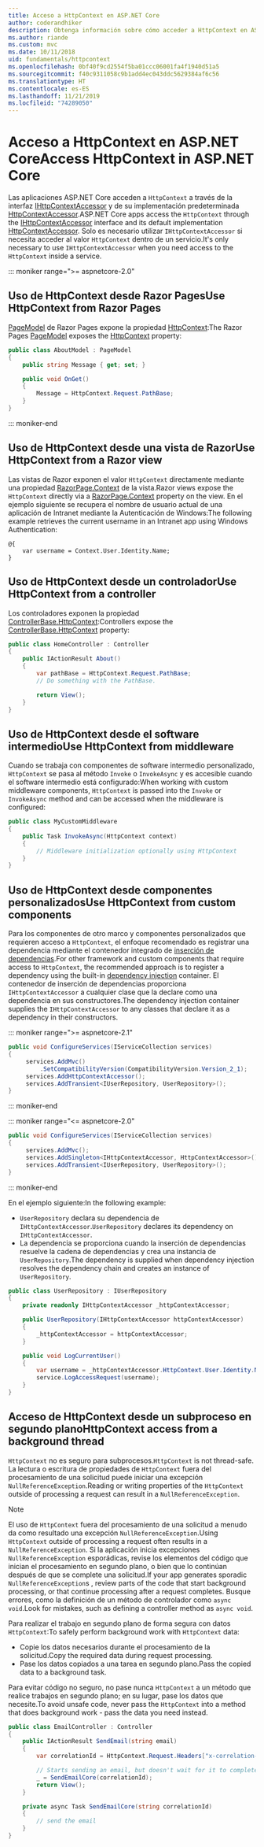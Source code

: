 ```yaml
---
title: Acceso a HttpContext en ASP.NET Core
author: coderandhiker
description: Obtenga información sobre cómo acceder a HttpContext en ASP.NET Core.
ms.author: riande
ms.custom: mvc
ms.date: 10/11/2018
uid: fundamentals/httpcontext
ms.openlocfilehash: 0bf40f9cd2554f5ba01ccc06001fa4f1940d51a5
ms.sourcegitcommit: f40c9311058c9b1add4ec043ddc5629384af6c56
ms.translationtype: HT
ms.contentlocale: es-ES
ms.lasthandoff: 11/21/2019
ms.locfileid: "74289050"
---
```

# <a name="access-httpcontext-in-aspnet-core"></a><span data-ttu-id="81c30-103">Acceso a HttpContext en ASP.NET Core</span><span class="sxs-lookup"><span data-stu-id="81c30-103">Access HttpContext in ASP.NET Core</span></span>

<span data-ttu-id="81c30-104">Las aplicaciones ASP.NET Core acceden a `HttpContext` a través de la interfaz [IHttpContextAccessor](/dotnet/api/microsoft.aspnetcore.http.ihttpcontextaccessor) y de su implementación predeterminada [HttpContextAccessor](/dotnet/api/microsoft.aspnetcore.http.httpcontextaccessor).</span><span class="sxs-lookup"><span data-stu-id="81c30-104">ASP.NET Core apps access the `HttpContext` through the [IHttpContextAccessor](/dotnet/api/microsoft.aspnetcore.http.ihttpcontextaccessor) interface and its default implementation [HttpContextAccessor](/dotnet/api/microsoft.aspnetcore.http.httpcontextaccessor).</span></span> <span data-ttu-id="81c30-105">Solo es necesario utilizar `IHttpContextAccessor` si necesita acceder al valor `HttpContext` dentro de un servicio.</span><span class="sxs-lookup"><span data-stu-id="81c30-105">It's only necessary to use `IHttpContextAccessor` when you need access to the `HttpContext` inside a service.</span></span>

::: moniker range=">= aspnetcore-2.0"

## <a name="use-httpcontext-from-razor-pages"></a><span data-ttu-id="81c30-106">Uso de HttpContext desde Razor Pages</span><span class="sxs-lookup"><span data-stu-id="81c30-106">Use HttpContext from Razor Pages</span></span>

<span data-ttu-id="81c30-107">[PageModel](/dotnet/api/microsoft.aspnetcore.mvc.razorpages.pagemodel) de Razor Pages expone la propiedad [HttpContext](/dotnet/api/microsoft.aspnetcore.mvc.razorpages.pagemodel.httpcontext):</span><span class="sxs-lookup"><span data-stu-id="81c30-107">The Razor Pages [PageModel](/dotnet/api/microsoft.aspnetcore.mvc.razorpages.pagemodel) exposes the [HttpContext](/dotnet/api/microsoft.aspnetcore.mvc.razorpages.pagemodel.httpcontext) property:</span></span>

```csharp
public class AboutModel : PageModel
{
    public string Message { get; set; }

    public void OnGet()
    {
        Message = HttpContext.Request.PathBase;
    }
}
```

::: moniker-end

## <a name="use-httpcontext-from-a-razor-view"></a><span data-ttu-id="81c30-108">Uso de HttpContext desde una vista de Razor</span><span class="sxs-lookup"><span data-stu-id="81c30-108">Use HttpContext from a Razor view</span></span>

<span data-ttu-id="81c30-109">Las vistas de Razor exponen el valor `HttpContext` directamente mediante una propiedad [RazorPage.Context](/dotnet/api/microsoft.aspnetcore.mvc.razor.razorpage.context#Microsoft_AspNetCore_Mvc_Razor_RazorPage_Context) de la vista.</span><span class="sxs-lookup"><span data-stu-id="81c30-109">Razor views expose the `HttpContext` directly via a [RazorPage.Context](/dotnet/api/microsoft.aspnetcore.mvc.razor.razorpage.context#Microsoft_AspNetCore_Mvc_Razor_RazorPage_Context) property on the view.</span></span> <span data-ttu-id="81c30-110">En el ejemplo siguiente se recupera el nombre de usuario actual de una aplicación de Intranet mediante la Autenticación de Windows:</span><span class="sxs-lookup"><span data-stu-id="81c30-110">The following example retrieves the current username in an Intranet app using Windows Authentication:</span></span>

```cshtml
@{
    var username = Context.User.Identity.Name;
}
```

## <a name="use-httpcontext-from-a-controller"></a><span data-ttu-id="81c30-111">Uso de HttpContext desde un controlador</span><span class="sxs-lookup"><span data-stu-id="81c30-111">Use HttpContext from a controller</span></span>

<span data-ttu-id="81c30-112">Los controladores exponen la propiedad [ControllerBase.HttpContext](/dotnet/api/microsoft.aspnetcore.mvc.controllerbase.httpcontext):</span><span class="sxs-lookup"><span data-stu-id="81c30-112">Controllers expose the [ControllerBase.HttpContext](/dotnet/api/microsoft.aspnetcore.mvc.controllerbase.httpcontext) property:</span></span>

```csharp
public class HomeController : Controller
{
    public IActionResult About()
    {
        var pathBase = HttpContext.Request.PathBase;
        // Do something with the PathBase.

        return View();
    }
}
```

## <a name="use-httpcontext-from-middleware"></a><span data-ttu-id="81c30-113">Uso de HttpContext desde el software intermedio</span><span class="sxs-lookup"><span data-stu-id="81c30-113">Use HttpContext from middleware</span></span>

<span data-ttu-id="81c30-114">Cuando se trabaja con componentes de software intermedio personalizado, `HttpContext` se pasa al método `Invoke` o `InvokeAsync` y es accesible cuando el software intermedio está configurado:</span><span class="sxs-lookup"><span data-stu-id="81c30-114">When working with custom middleware components, `HttpContext` is passed into the `Invoke` or `InvokeAsync` method and can be accessed when the middleware is configured:</span></span>

```csharp
public class MyCustomMiddleware
{
    public Task InvokeAsync(HttpContext context)
    {
        // Middleware initialization optionally using HttpContext
    }
}
```

## <a name="use-httpcontext-from-custom-components"></a><span data-ttu-id="81c30-115">Uso de HttpContext desde componentes personalizados</span><span class="sxs-lookup"><span data-stu-id="81c30-115">Use HttpContext from custom components</span></span>

<span data-ttu-id="81c30-116">Para los componentes de otro marco y componentes personalizados que requieren acceso a `HttpContext`, el enfoque recomendado es registrar una dependencia mediante el contenedor integrado de [inserción de dependencias](xref:fundamentals/dependency-injection).</span><span class="sxs-lookup"><span data-stu-id="81c30-116">For other framework and custom components that require access to `HttpContext`, the recommended approach is to register a dependency using the built-in [dependency injection](xref:fundamentals/dependency-injection) container.</span></span> <span data-ttu-id="81c30-117">El contenedor de inserción de dependencias proporciona `IHttpContextAccessor` a cualquier clase que la declare como una dependencia en sus constructores.</span><span class="sxs-lookup"><span data-stu-id="81c30-117">The dependency injection container supplies the `IHttpContextAccessor` to any classes that declare it as a dependency in their constructors.</span></span>

::: moniker range=">= aspnetcore-2.1"

```csharp
public void ConfigureServices(IServiceCollection services)
{
     services.AddMvc()
         .SetCompatibilityVersion(CompatibilityVersion.Version_2_1);
     services.AddHttpContextAccessor();
     services.AddTransient<IUserRepository, UserRepository>();
}
```

::: moniker-end

::: moniker range="<= aspnetcore-2.0"

```csharp
public void ConfigureServices(IServiceCollection services)
{
     services.AddMvc();
     services.AddSingleton<IHttpContextAccessor, HttpContextAccessor>();
     services.AddTransient<IUserRepository, UserRepository>();
}
```

::: moniker-end

<span data-ttu-id="81c30-118">En el ejemplo siguiente:</span><span class="sxs-lookup"><span data-stu-id="81c30-118">In the following example:</span></span>

* <span data-ttu-id="81c30-119">`UserRepository` declara su dependencia de `IHttpContextAccessor`.</span><span class="sxs-lookup"><span data-stu-id="81c30-119">`UserRepository` declares its dependency on `IHttpContextAccessor`.</span></span>
* <span data-ttu-id="81c30-120">La dependencia se proporciona cuando la inserción de dependencias resuelve la cadena de dependencias y crea una instancia de `UserRepository`.</span><span class="sxs-lookup"><span data-stu-id="81c30-120">The dependency is supplied when dependency injection resolves the dependency chain and creates an instance of `UserRepository`.</span></span>

```csharp
public class UserRepository : IUserRepository
{
    private readonly IHttpContextAccessor _httpContextAccessor;

    public UserRepository(IHttpContextAccessor httpContextAccessor)
    {
        _httpContextAccessor = httpContextAccessor;
    }

    public void LogCurrentUser()
    {
        var username = _httpContextAccessor.HttpContext.User.Identity.Name;
        service.LogAccessRequest(username);
    }
}
```

## <a name="httpcontext-access-from-a-background-thread"></a><span data-ttu-id="81c30-121">Acceso de HttpContext desde un subproceso en segundo plano</span><span class="sxs-lookup"><span data-stu-id="81c30-121">HttpContext access from a background thread</span></span>

<span data-ttu-id="81c30-122">`HttpContext` no es seguro para subprocesos.</span><span class="sxs-lookup"><span data-stu-id="81c30-122">`HttpContext` is not thread-safe.</span></span> <span data-ttu-id="81c30-123">La lectura o escritura de propiedades de `HttpContext` fuera del procesamiento de una solicitud puede iniciar una excepción `NullReferenceException`.</span><span class="sxs-lookup"><span data-stu-id="81c30-123">Reading or writing properties of the `HttpContext` outside of processing a request can result in a `NullReferenceException`.</span></span>

> [!NOTE]
> <span data-ttu-id="81c30-124">El uso de `HttpContext` fuera del procesamiento de una solicitud a menudo da como resultado una excepción `NullReferenceException`.</span><span class="sxs-lookup"><span data-stu-id="81c30-124">Using `HttpContext` outside of processing a request often results in a `NullReferenceException`.</span></span> <span data-ttu-id="81c30-125">Si la aplicación inicia excepciones `NullReferenceException` esporádicas, revise los elementos del código que inician el procesamiento en segundo plano, o bien que lo continúan después de que se complete una solicitud.</span><span class="sxs-lookup"><span data-stu-id="81c30-125">If your app generates sporadic `NullReferenceException`s , review parts of the code that start background processing, or that continue processing after a request completes.</span></span> <span data-ttu-id="81c30-126">Busque errores, como la definición de un método de controlador como `async void`.</span><span class="sxs-lookup"><span data-stu-id="81c30-126">Look for mistakes, such as defining a controller method as `async void`.</span></span>

<span data-ttu-id="81c30-127">Para realizar el trabajo en segundo plano de forma segura con datos `HttpContext`:</span><span class="sxs-lookup"><span data-stu-id="81c30-127">To safely perform background work with `HttpContext` data:</span></span>

* <span data-ttu-id="81c30-128">Copie los datos necesarios durante el procesamiento de la solicitud.</span><span class="sxs-lookup"><span data-stu-id="81c30-128">Copy the required data during request processing.</span></span>
* <span data-ttu-id="81c30-129">Pase los datos copiados a una tarea en segundo plano.</span><span class="sxs-lookup"><span data-stu-id="81c30-129">Pass the copied data to a background task.</span></span>

<span data-ttu-id="81c30-130">Para evitar código no seguro, no pase nunca `HttpContext` a un método que realice trabajos en segundo plano; en su lugar, pase los datos que necesite.</span><span class="sxs-lookup"><span data-stu-id="81c30-130">To avoid unsafe code, never pass the `HttpContext` into a method that does background work - pass the data you need instead.</span></span>

```csharp
public class EmailController : Controller
{
    public IActionResult SendEmail(string email)
    {
        var correlationId = HttpContext.Request.Headers["x-correlation-id"].ToString();

        // Starts sending an email, but doesn't wait for it to complete
        _ = SendEmailCore(correlationId);
        return View();
    }

    private async Task SendEmailCore(string correlationId)
    {
        // send the email
    }
}
